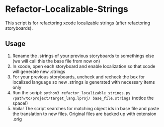 # Refactor-Localizable-Strings
This script is for refactoring xcode localizable strings (after refactoring storyboards).

## Usage
1. Rename the .strings of your previous storyboards to somethings else (we will call this the base file from now on)
2. In xcode, open each storyboard and enable localization so that xcode will generate new .strings
3. For your previous storyboards, uncheck and recheck the box for localized language so new .strings is generated with necessary items only
4. Run the script: `python3 refactor_localizable_strings.py /path/to/project/target_lang.lproj/ base_file.strings` (notice the space!)
5. Voila! The script searches for matching object ids in base file and paste the translation to new files. Original files are backed up with extension .orig
